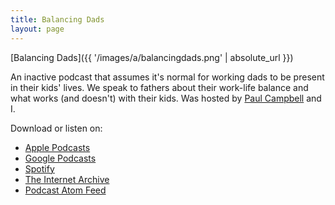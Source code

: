 ```yaml
---
title: Balancing Dads
layout: page
---
```

[Balancing Dads]({{ '/images/a/balancingdads.png' | absolute_url }})

An inactive podcast that assumes it's normal for working dads to be present in their kids' lives. We speak to fathers about their work-life balance and what works (and doesn't) with their kids. Was hosted by [Paul Campbell](https://twitter.com/paulca) and I.

Download or listen on:

- [Apple Podcasts](https://podcasts.apple.com/sk/podcast/balancing-dads/id1483910799)
- [Google Podcasts](https://podcasts.google.com/feed/aHR0cHM6Ly9taWtlbWNxdWFpZC5jb20vYmFsYW5jaW5nZGFkcy54bWw)
- [Spotify](https://open.spotify.com/show/07rdnm3rGWXvaJF7385fxq)
- [The Internet Archive](https://archive.org/details/balancing-dads)
- [Podcast Atom Feed](https://mikemcquaid.com/balancingdads.xml)

